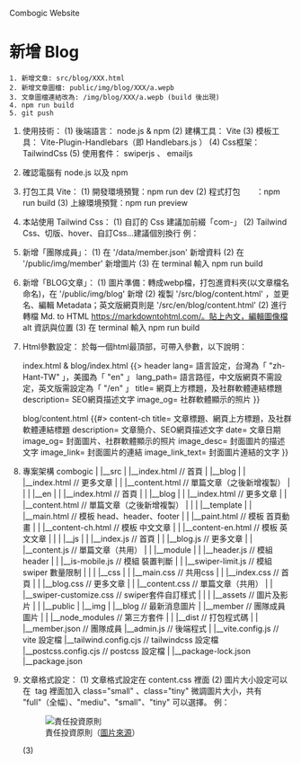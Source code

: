 Combogic Website
# 新增 Blog
```
1. 新增文章: src/blog/XXX.html
2. 新增文章圖檔: public/img/blog/XXX/a.wepb
3. 文章圖檔連結改為: /img/blog/XXX/a.wepb (build 後出現)
4. npm run build
5. git push
```

1. 使用技術：
    (1) 後端語言： node.js & npm
    (2) 建構工具： Vite
    (3) 模板工具： Vite-Plugin-Handlebars（即 Handlebars.js ）
    (4) Css框架： TailwindCss
    (5) 使用套件： swiperjs 、 emailjs


2. 確認電腦有 node.js 以及 npm


3. 打包工具 Vite：
    (1) 開發環境預覽：npm run dev
    (2) 程式打包　　：npm run build
    (3) 上線環境預覽：npm run preview


4. 本站使用 Tailwind Css：
    (1) 自訂的 Css 建議加前綴「com-」
    (2) Tailwind Css、切版、hover、自訂Css...建議個別換行
    例：
    <div class="com-card
        flex flex-col p-4 bg-slate-50 transition
        hover:bg-sky-400
        sm:p-8
        md:flex-row">
    </div>


5. 新增「團隊成員」：
    (1) 在 '/data/member.json' 新增資料
    (2) 在 '/public/img/member' 新增圖片
    (3) 在 terminal 輸入 npm run build


6. 新增「BLOG文章」：
    (1) 圖片準備：轉成webp檔，打包進資料夾(以文章檔名命名)，在 '/public/img/blog' 新增
    (2) 複製 '/src/blog/content.html' ，並更名、編輯 Metadata；英文版網頁則是 '/src/en/blog/content.html'
    (2) 進行轉檔 Md. to HTML https://markdowntohtml.com/。貼上內文，編輯圖像檔 alt 資訊與位置
    (3) 在 terminal 輸入 npm run build


7. Html參數設定：
    於每一個html最頂部，可帶入參數，以下說明：

    index.html & blog/index.html
    {{> header
        lang=        語言設定，台灣為「 "zh-Hant-TW" 」，美國為「 "en" 」
        lang_path=   語言路徑，中文版網頁不需設定，英文版需設定為「 "/en" 」
        title=       網頁上方標題，及社群軟體連結標題
        description= SEO網頁描述文字
        image_og=    社群軟體顯示的照片
    }}

    blog/content.html
    {{#> content-ch
        title=           文章標題、網頁上方標題，及社群軟體連結標題
        description=     文章簡介、SEO網頁描述文字
        date=            文章日期
        image_og=        封面圖片、社群軟體顯示的照片
        image_desc=      封面圖片的描述文字
        image_link=      封面圖片的連結
        image_link_text= 封面圖片連結的文字
    }}


8. 專案架構
combogic
    |
    |__src
    |	|__index.html // 首頁
    |   |__blog
    |   |   |__index.html   // 更多文章
    |   |   |__content.html // 單篇文章（之後新增複製）
    |   |
    |   |__en
    |   |   |__index.html // 首頁
    |   |       |__blog
    |   |           |__index.html   // 更多文章
    |   |           |__content.html // 單篇文章（之後新增複製）
    |   |
    |   |__template
    |   |   |__main.html       // 模板 head、header、footer
    |   |   |__paint.html      // 模板 首頁動畫
    |   |   |__content-ch.html // 模板 中文文章
    |   |   |__content-en.html // 模板 英文文章
    |   |
    |   |__js
    |   |   |__index.js   // 首頁
    |   |   |__blog.js    // 更多文章
    |   |   |__content.js // 單篇文章（共用）
    |   |       |__module
    |   |           |__header.js       // 模組 header
    |   |           |__is-mobile.js    // 模組 裝置判斷
    |   |           |__swiper-limit.js // 模組 swiper 數量限制
    |   |
    |   |__css
    |   |   |__main.css             // 共用css
    |   |   |__index.css            // 首頁
    |   |   |__blog.css             // 更多文章
    |   |   |__content.css          // 單篇文章（共用）
    |   |   |__swiper-customize.css // swiper套件自訂樣式
    |   |
    |   |__assets // 圖片及影片
    |
    |
    |__public
    |   |__img
    |       |__blog   // 最新消息圖片
    |       |__member // 團隊成員圖片
    |
    |
    |__node_modules // 第三方套件
    |
    |
    |__dist // 打包程式碼
    |
    |
    |__member.json // 團隊成員
    |__admin.js    // 後端程式
    |
    |__vite.config.js      // vite 設定檔
    |__tailwind.config.cjs // tailwindcss 設定檔
    |__postcss.config.cjs  // postcss 設定檔
    |
    |__package-lock.json
    |__package.json

9. 文章格式設定：
    (1) 文章格式設定在 content.css 裡面
    (2) 圖片大小設定可以在 <img> tag 裡面加入 class="small" 、class="tiny" 微調圖片大小，共有 "full"（全幅）、"mediu"、"small"、"tiny" 可以選擇。
        例：
        <figure>
            <img class="small" src="/img/blog/esg-history/7-pri.webp" alt="責任投資原則">
            <figcaption>責任投資原則（<a href="https://en.wikipedia.org/wiki/Principles_for_Responsible_Investment">圖片來源</a>）</figcaption>
        </figure>

    (3) 